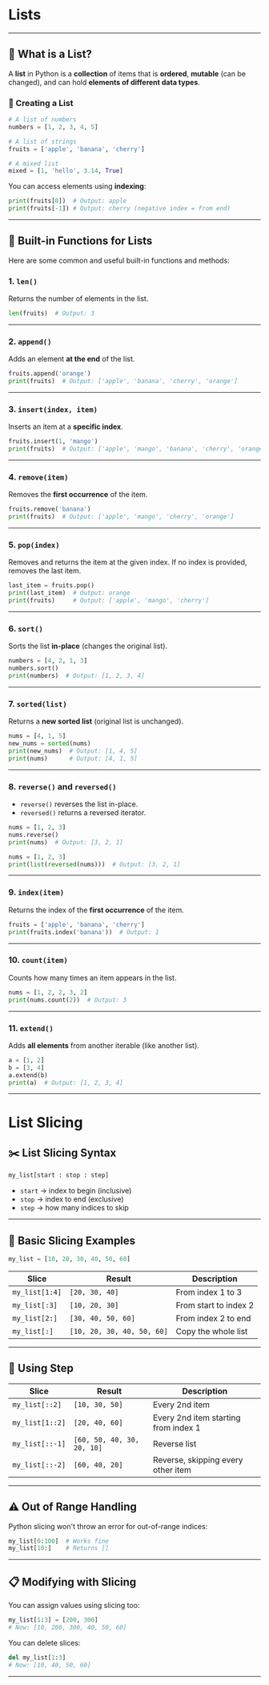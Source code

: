 # Lists
---

## 🧾 What is a List?

A **list** in Python is a **collection** of items that is **ordered**, **mutable** (can be changed), and can hold **elements of different data types**.

### 📌 Creating a List

```python
# A list of numbers
numbers = [1, 2, 3, 4, 5]

# A list of strings
fruits = ['apple', 'banana', 'cherry']

# A mixed list
mixed = [1, 'hello', 3.14, True]
```

You can access elements using **indexing**:

```python
print(fruits[0])  # Output: apple
print(fruits[-1]) # Output: cherry (negative index = from end)
```

---

## 🔧 Built-in Functions for Lists

Here are some common and useful built-in functions and methods:

### 1. `len()`

Returns the number of elements in the list.

```python
len(fruits)  # Output: 3
```

---

### 2. `append()`

Adds an element **at the end** of the list.

```python
fruits.append('orange')
print(fruits)  # Output: ['apple', 'banana', 'cherry', 'orange']
```

---

### 3. `insert(index, item)`

Inserts an item at a **specific index**.

```python
fruits.insert(1, 'mango')
print(fruits)  # Output: ['apple', 'mango', 'banana', 'cherry', 'orange']
```

---

### 4. `remove(item)`

Removes the **first occurrence** of the item.

```python
fruits.remove('banana')
print(fruits)  # Output: ['apple', 'mango', 'cherry', 'orange']
```

---

### 5. `pop(index)`

Removes and returns the item at the given index. If no index is provided, removes the last item.

```python
last_item = fruits.pop()
print(last_item)  # Output: orange
print(fruits)     # Output: ['apple', 'mango', 'cherry']
```

---

### 6. `sort()`

Sorts the list **in-place** (changes the original list).

```python
numbers = [4, 2, 1, 3]
numbers.sort()
print(numbers)  # Output: [1, 2, 3, 4]
```

---

### 7. `sorted(list)`

Returns a **new sorted list** (original list is unchanged).

```python
nums = [4, 1, 5]
new_nums = sorted(nums)
print(new_nums)  # Output: [1, 4, 5]
print(nums)      # Output: [4, 1, 5]
```

---

### 8. `reverse()` and `reversed()`

- `reverse()` reverses the list in-place.
- `reversed()` returns a reversed iterator.

```python
nums = [1, 2, 3]
nums.reverse()
print(nums)  # Output: [3, 2, 1]

nums = [1, 2, 3]
print(list(reversed(nums)))  # Output: [3, 2, 1]
```

---

### 9. `index(item)`

Returns the index of the **first occurrence** of the item.

```python
fruits = ['apple', 'banana', 'cherry']
print(fruits.index('banana'))  # Output: 1
```

---

### 10. `count(item)`

Counts how many times an item appears in the list.

```python
nums = [1, 2, 2, 3, 2]
print(nums.count(2))  # Output: 3
```

---

### 11. `extend()`

Adds **all elements** from another iterable (like another list).

```python
a = [1, 2]
b = [3, 4]
a.extend(b)
print(a)  # Output: [1, 2, 3, 4]
```

---



# List Slicing

## ✂️ **List Slicing Syntax**

```python
my_list[start : stop : step]
```

- `start` → index to begin (inclusive)
- `stop` → index to end (exclusive)
- `step` → how many indices to skip

---

## 🔹 **Basic Slicing Examples**

```python
my_list = [10, 20, 30, 40, 50, 60]
```

| Slice             | Result                 | Description                    |
|------------------|------------------------|--------------------------------|
| `my_list[1:4]`    | `[20, 30, 40]`         | From index 1 to 3              |
| `my_list[:3]`     | `[10, 20, 30]`         | From start to index 2          |
| `my_list[2:]`     | `[30, 40, 50, 60]`     | From index 2 to end            |
| `my_list[:]`      | `[10, 20, 30, 40, 50, 60]` | Copy the whole list       |

---

## 🔁 **Using Step**

| Slice              | Result                 | Description                         |
|-------------------|------------------------|-------------------------------------|
| `my_list[::2]`     | `[10, 30, 50]`         | Every 2nd item                      |
| `my_list[1::2]`    | `[20, 40, 60]`         | Every 2nd item starting from index 1|
| `my_list[::-1]`    | `[60, 50, 40, 30, 20, 10]` | Reverse list                    |
| `my_list[::-2]`    | `[60, 40, 20]`         | Reverse, skipping every other item  |

---

## ⚠️ **Out of Range Handling**

Python slicing won't throw an error for out-of-range indices:

```python
my_list[0:100]  # Works fine
my_list[10:]    # Returns []
```

---

## 📋 **Modifying with Slicing**

You can assign values using slicing too:

```python
my_list[1:3] = [200, 300]
# Now: [10, 200, 300, 40, 50, 60]
```

You can delete slices:

```python
del my_list[1:3]
# Now: [10, 40, 50, 60]
```

---

